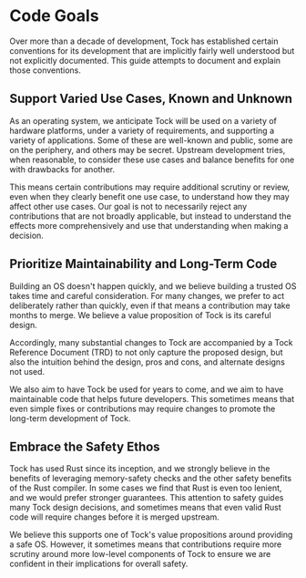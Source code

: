 Code Goals
==========

Over more than a decade of development, Tock has established certain conventions
for its development that are implicitly fairly well understood but not
explicitly documented. This guide attempts to document and explain those
conventions.

## Support Varied Use Cases, Known and Unknown

As an operating system, we anticipate Tock will be used on a variety of hardware
platforms, under a variety of requirements, and supporting a variety of
applications. Some of these are well-known and public, some are on the
periphery, and others may be secret. Upstream development tries, when
reasonable, to consider these use cases and balance benefits for one with
drawbacks for another.

This means certain contributions may require additional scrutiny or review, even
when they clearly benefit one use case, to understand how they may affect other
use cases. Our goal is not to necessarily reject any contributions that are not
broadly applicable, but instead to understand the effects more comprehensively
and use that understanding when making a decision.

## Prioritize Maintainability and Long-Term Code

Building an OS doesn't happen quickly, and we believe building a trusted OS
takes time and careful consideration. For many changes, we prefer to act
deliberately rather than quickly, even if that means a contribution may take
months to merge. We believe a value proposition of Tock is its careful design.

Accordingly, many substantial changes to Tock are accompanied by a Tock
Reference Document (TRD) to not only capture the proposed design, but also the
intuition behind the design, pros and cons, and alternate designs not used.

We also aim to have Tock be used for years to come, and we aim to have
maintainable code that helps future developers. This sometimes means that even
simple fixes or contributions may require changes to promote the long-term
development of Tock.

## Embrace the Safety Ethos

Tock has used Rust since its inception, and we strongly believe in the benefits
of leveraging memory-safety checks and the other safety benefits of the Rust
compiler. In some cases we find that Rust is even too lenient, and we would
prefer stronger guarantees. This attention to safety guides many Tock design
decisions, and sometimes means that even valid Rust code will require changes
before it is merged upstream.

We believe this supports one of Tock's value propositions around providing a
safe OS. However, it sometimes means that contributions require more scrutiny
around more low-level components of Tock to ensure we are confident in their
implications for overall safety.
